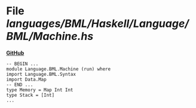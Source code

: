 # File _languages/BML/Haskell/Language/BML/Machine.hs_
**[GitHub](https://github.com/softlang/yas/blob/master/languages/BML/Haskell/Language/BML/Machine.hs)**
```
-- BEGIN ...
module Language.BML.Machine (run) where
import Language.BML.Syntax
import Data.Map
-- END ...
type Memory = Map Int Int
type Stack = [Int]
...
```
